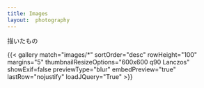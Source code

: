 ```yaml
---
title: Images
layout:  photography
---
```

描いたもの

{{< gallery match="images/*" sortOrder="desc" rowHeight="100" margins="5" thumbnailResizeOptions="600x600 q90 Lanczos" showExif=false previewType="blur" embedPreview="true" lastRow="nojustify" loadJQuery="True" >}}